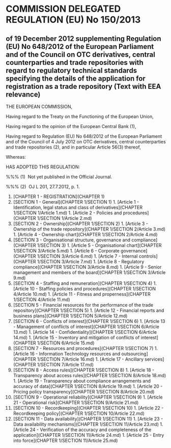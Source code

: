# COMMISSION DELEGATED REGULATION (EU) No 150/2013

## of 19 December 2012 supplementing Regulation (EU) No 648/2012 of the European Parliament and of the Council on OTC derivatives, central counterparties and trade repositories with regard to regulatory technical standards specifying the details of the application for registration as a trade repository (Text with EEA relevance)

THE EUROPEAN COMMISSION,

Having regard to the Treaty on the Functioning of the European Union,

Having regard to the opinion of the European Central Bank (1),

Having regard to Regulation (EU) No 648/2012 of the European Parliament and of the Council of 4 July 2012 on OTC derivatives, central counterparties and trade repositories (2), and in particular Article 56(3) thereof,

Whereas:

HAS ADOPTED THIS REGULATION:

%%% (1)  Not yet published in the Official Journal.

%%% (2)  OJ L 201, 27.7.2012, p. 1.

1. [CHAPTER 1 - REGISTRATION](CHAPTER 1)
  1. [SECTION 1 - General](CHAPTER 1/SECTION 1)
    1. [Article 1 - Identification, legal status and class of derivatives](CHAPTER 1/SECTION 1/Article 1.md)
    1. [Article 2 - Policies and procedures](CHAPTER 1/SECTION 1/Article 2.md)
  1. [SECTION 2 - Ownership](CHAPTER 1/SECTION 2)
    1. [Article 3 - Ownership of the trade repository](CHAPTER 1/SECTION 2/Article 3.md)
    1. [Article 4 - Ownership chart](CHAPTER 1/SECTION 2/Article 4.md)
  1. [SECTION 3 - Organisational structure, governance and compliance](CHAPTER 1/SECTION 3)
    1. [Article 5 - Organisational chart](CHAPTER 1/SECTION 3/Article 5.md)
    1. [Article 6 - Corporate governance](CHAPTER 1/SECTION 3/Article 6.md)
    1. [Article 7 - Internal controls](CHAPTER 1/SECTION 3/Article 7.md)
    1. [Article 8 - Regulatory compliance](CHAPTER 1/SECTION 3/Article 8.md)
    1. [Article 9 - Senior management and members of the board](CHAPTER 1/SECTION 3/Article 9.md)
  1. [SECTION 4 - Staffing and remuneration](CHAPTER 1/SECTION 4)
    1. [Article 10 - Staffing policies and procedures](CHAPTER 1/SECTION 4/Article 10.md)
    1. [Article 11 - Fitness and properness](CHAPTER 1/SECTION 4/Article 11.md)
  1. [SECTION 5 - Financial resources for the performance of the trade repository](CHAPTER 1/SECTION 5)
    1. [Article 12 - Financial reports and business plans](CHAPTER 1/SECTION 5/Article 12.md)
  1. [SECTION 6 - Conflicts of interest](CHAPTER 1/SECTION 6)
    1. [Article 13 - Management of conflicts of interest](CHAPTER 1/SECTION 6/Article 13.md)
    1. [Article 14 - Confidentiality](CHAPTER 1/SECTION 6/Article 14.md)
    1. [Article 15 - Inventory and mitigation of conflicts of interest](CHAPTER 1/SECTION 6/Article 15.md)
  1. [SECTION 7 - Resources and procedures](CHAPTER 1/SECTION 7)
    1. [Article 16 - Information Technology resources and outsourcing](CHAPTER 1/SECTION 7/Article 16.md)
    1. [Article 17 - Ancillary services](CHAPTER 1/SECTION 7/Article 17.md)
  1. [SECTION 8 - Access rules](CHAPTER 1/SECTION 8)
    1. [Article 18 - Transparency about access rules](CHAPTER 1/SECTION 8/Article 18.md)
    1. [Article 19 - Transparency about compliance arrangements and accuracy of data](CHAPTER 1/SECTION 8/Article 19.md)
    1. [Article 20 - Pricing policy transparency](CHAPTER 1/SECTION 8/Article 20.md)
  1. [SECTION 9 - Operational reliability](CHAPTER 1/SECTION 9)
    1. [Article 21 - Operational risk](CHAPTER 1/SECTION 9/Article 21.md)
  1. [SECTION 10 - Recordkeeping](CHAPTER 1/SECTION 10)
    1. [Article 22 - Recordkeeping policy](CHAPTER 1/SECTION 10/Article 22.md)
  1. [SECTION 11 - Data availability](CHAPTER 1/SECTION 11)
    1. [Article 23 - Data availability mechanisms](CHAPTER 1/SECTION 11/Article 23.md)
    1. [Article 24 - Verification of the accuracy and completeness of the application](CHAPTER 1/SECTION 11/Article 24.md)
    1. [Article 25 - Entry into force](CHAPTER 1/SECTION 11/Article 25.md)
